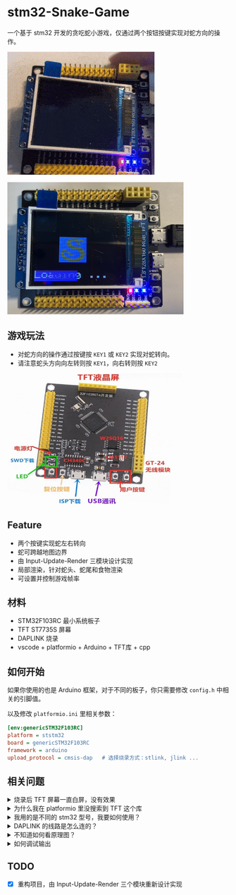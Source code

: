 # stm32-Snake-Game

一个基于 stm32 开发的贪吃蛇小游戏，仅通过两个按钮按键实现对蛇方向的操作。

![](./pic/game_play.gif)

<img src="./pic/loading.jpg" alt="loading" width="400" height="300">

## 游戏玩法

- 对蛇方向的操作通过按键按 `KEY1` 或 `KEY2` 实现对蛇转向。
- 请注意蛇头方向向左转则按 `KEY1`，向右转则按 `KEY2`

<img src="./pic/board.jpg" alt="board" width="400" height="300">

## Feature

- 两个按键实现蛇左右转向
- 蛇可跨越地图边界
- 由 Input-Update-Render 三模块设计实现
- 局部渲染，针对蛇头、蛇尾和食物渲染
- 可设置并控制游戏帧率

## 材料
- STM32F103RC 最小系统板子
- TFT ST7735S 屏幕
- DAPLINK 烧录
- vscode + platformio + Arduino + TFT库 + cpp

## 如何开始

如果你使用的也是 Arduino 框架，对于不同的板子，你只需要修改 `config.h` 中相关的引脚值。

以及修改 `platformio.ini` 里相关参数：
```ini
[env:genericSTM32F103RC]
platform = ststm32
board = genericSTM32F103RC
framework = arduino
upload_protocol = cmsis-dap   # 选择烧录方式：stlink, jlink ...
```

## 相关问题

<details>
  <summary>烧录后 TFT 屏幕一直白屏，没有效果</summary>
  注意引脚设置，如果发现烧录后一直没反应，一直是白屏，插上另一个 USB 尝试供电，RESET 按键试试！
</details>

<details>
  <summary>为什么我在 platformio 里没搜索到 TFT 这个库</summary>
  Allows drawing text, images, and shapes on the Arduino TFT graphical display.This library is compatible with most of the TFT display based on the ST7735 chipset.Go to repository.
  
  Note: this library was retired and is no longer maintained.

  因为已经停用维护了，需要自己去仓库下载导入 https://github.com/arduino-libraries/TFT
</details>

<details>
  <summary>我用的是不同的 stm32 型号，我要如何使用？</summary>
  先自己创建 pio 项目，选择对应的 board 和 框架 Arduino，之后生成 platformio.ini，根据生成的内容修改本仓库中的 platformio.ini，就可以愉快完事了。
</details>

<details>
  <summary>DAPLINK 的线路是怎么连的？</summary>
  看你自己的板子 4pin SWD 里写的标识符，用杜邦线将 DAP 和板子带有相同标识符一一连接起来。
  比如 DAP 里写的是 3v3，而板子也有 3v3，就用线连起来。
</details>

<details>
  <summary>不知道如何看原理图？</summary>

  LED 和 KEY 引脚：
  ![LED_KEY_PIN](./pic/LED_KEY_PIN.png)

  TFT 引脚：
  ![TFT_PIN](./pic/TFT_PIN.png)
</details>

<details>
  <summary>如何调试输出</summary>
  这里我们使用的是 Serial 来进行调试输出内容，在使用前需要先 Serial.begin()，
  之后则是 Serial.print()。
  
  需要注意的是，我们连接 USB，并开启 ENABLE_USB_SERIAL，并启用 Serial Monitor 接收。详细内容请自行翻阅代码。
</details>

## TODO

- [x] 重构项目，由 Input-Update-Render 三个模块重新设计实现
